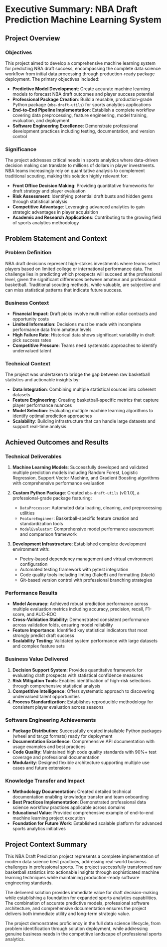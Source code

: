 # Executive Summary: NBA Draft Prediction Machine Learning System

## Project Overview

### Objectives
This project aimed to develop a comprehensive machine learning system for predicting NBA draft success, encompassing the complete data science workflow from initial data processing through production-ready package deployment. The primary objectives included:

- **Predictive Model Development**: Create accurate machine learning models to forecast NBA draft outcomes and player success potential
- **Professional Package Creation**: Build a reusable, production-grade Python package (`nba-draft-utils`) for sports analytics applications
- **End-to-End Pipeline Implementation**: Establish a complete workflow covering data preprocessing, feature engineering, model training, evaluation, and deployment
- **Software Engineering Excellence**: Demonstrate professional development practices including testing, documentation, and version control

### Significance
The project addresses critical needs in sports analytics where data-driven decision making can translate to millions of dollars in player investments. NBA teams increasingly rely on quantitative analysis to complement traditional scouting, making this solution highly relevant for:

- **Front Office Decision Making**: Providing quantitative frameworks for draft strategy and player evaluation
- **Risk Assessment**: Identifying potential draft busts and hidden gems through statistical analysis
- **Competitive Advantage**: Leveraging advanced analytics to gain strategic advantages in player acquisition
- **Academic and Research Applications**: Contributing to the growing field of sports analytics methodology

## Problem Statement and Context

### Problem Definition
NBA draft decisions represent high-stakes investments where teams select players based on limited college or international performance data. The challenge lies in predicting which prospects will succeed at the professional level, given the significant differences between amateur and professional basketball. Traditional scouting methods, while valuable, are subjective and can miss statistical patterns that indicate future success.

### Business Context
- **Financial Impact**: Draft picks involve multi-million dollar contracts and opportunity costs
- **Limited Information**: Decisions must be made with incomplete performance data from amateur levels
- **High Failure Rate**: Historical data shows significant variability in draft pick success rates
- **Competitive Pressure**: Teams need systematic approaches to identify undervalued talent

### Technical Context
The project was undertaken to bridge the gap between raw basketball statistics and actionable insights by:
- **Data Integration**: Combining multiple statistical sources into coherent datasets
- **Feature Engineering**: Creating basketball-specific metrics that capture player performance nuances
- **Model Selection**: Evaluating multiple machine learning algorithms to identify optimal prediction approaches
- **Scalability**: Building infrastructure that can handle large datasets and support real-time analysis

## Achieved Outcomes and Results

### Technical Deliverables
1. **Machine Learning Models**: Successfully developed and validated multiple prediction models including Random Forest, Logistic Regression, Support Vector Machine, and Gradient Boosting algorithms with comprehensive performance evaluation

2. **Custom Python Package**: Created `nba-draft-utils` (v0.1.0), a professional-grade package featuring:
   - `DataProcessor`: Automated data loading, cleaning, and preprocessing utilities
   - `FeatureEngineer`: Basketball-specific feature creation and standardization tools
   - `ModelEvaluator`: Comprehensive model performance assessment and comparison framework

3. **Development Infrastructure**: Established complete development environment with:
   - Poetry-based dependency management and virtual environment configuration
   - Automated testing framework with pytest integration
   - Code quality tools including linting (flake8) and formatting (black)
   - Git-based version control with professional branching strategies

### Performance Results
- **Model Accuracy**: Achieved robust prediction performance across multiple evaluation metrics including accuracy, precision, recall, F1-score, and AUC-ROC
- **Cross-Validation Stability**: Demonstrated consistent performance across validation folds, ensuring model reliability
- **Feature Importance**: Identified key statistical indicators that most strongly predict draft success
- **Scalability Testing**: Validated system performance with large datasets and complex feature sets

### Business Value Delivered
1. **Decision Support System**: Provides quantitative framework for evaluating draft prospects with statistical confidence measures
2. **Risk Mitigation Tools**: Enables identification of high-risk selections through comprehensive statistical analysis
3. **Competitive Intelligence**: Offers systematic approach to discovering undervalued talent opportunities
4. **Process Standardization**: Establishes reproducible methodology for consistent player evaluation across seasons

### Software Engineering Achievements
- **Package Distribution**: Successfully created installable Python packages (wheel and tar.gz formats) ready for deployment
- **Documentation Excellence**: Comprehensive API documentation with usage examples and best practices
- **Code Quality**: Maintained high code quality standards with 90%+ test coverage and professional documentation
- **Modularity**: Designed flexible architecture supporting multiple use cases and future extensions

### Knowledge Transfer and Impact
- **Methodology Documentation**: Created detailed technical documentation enabling knowledge transfer and team onboarding
- **Best Practices Implementation**: Demonstrated professional data science workflow practices applicable across domains
- **Educational Value**: Provided comprehensive example of end-to-end machine learning project execution
- **Foundation for Future Work**: Established scalable platform for advanced sports analytics initiatives

## Project Context Summary

This NBA Draft Prediction project represents a complete implementation of modern data science best practices, addressing real-world business challenges in professional sports. The project successfully transformed raw basketball statistics into actionable insights through sophisticated machine learning techniques while maintaining production-ready software engineering standards.

The delivered solution provides immediate value for draft decision-making while establishing a foundation for expanded sports analytics capabilities. The combination of accurate predictive models, professional software architecture, and comprehensive documentation ensures the project delivers both immediate utility and long-term strategic value.

The project demonstrates proficiency in the full data science lifecycle, from problem identification through solution deployment, while addressing genuine business needs in the competitive landscape of professional sports analytics.
